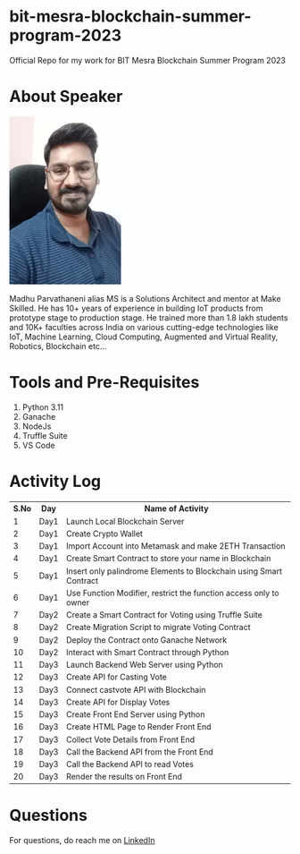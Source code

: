 # bit-mesra-blockchain-summer-program-2023
Official Repo for my work for BIT Mesra Blockchain Summer Program 2023

# About Speaker
<img src="https://raw.githubusercontent.com/madblocksgit/ETAI-2021---VSSUT-11th-aug-iot-session/main/maddy.jpg" height="300" width="200" />

Madhu Parvathaneni alias MS is a Solutions Architect and mentor at Make Skilled. He has 10+ years of experience in building IoT products from prototype stage to production stage. He trained more than 1.8 lakh students and 10K+ faculties across India on various cutting-edge technologies like IoT, Machine Learning, Cloud Computing, Augmented and Virtual Reality, Robotics, Blockchain etc...

# Tools and Pre-Requisites

1. Python 3.11
2. Ganache
3. NodeJs
4. Truffle Suite
5. VS Code

# Activity Log

<table>
  <tr>
    <th>S.No</th>
    <th>Day</th>
    <th>Name of Activity</th>
  </tr>
  <tr>
    <td>1</td>
    <td>Day1</td>
    <td>Launch Local Blockchain Server</td>
  </tr>
  <tr>
    <td>2</td>
    <td>Day1</td>
    <td>Create Crypto Wallet</td>
  </tr>
  <tr>
    <td>3</td>
    <td>Day1</td>
    <td>Import Account into Metamask and make 2ETH Transaction</td>
  </tr>
  <tr>
    <td>4</td>
    <td>Day1</td>
    <td>Create Smart Contract to store your name in Blockchain</td>
  </tr>
  <tr>
    <td>5</td>
    <td>Day1</td>
    <td>Insert only palindrome Elements to Blockchain using Smart Contract</td>
  </tr>
  <tr>
    <td>6</td>
    <td>Day1</td>
    <td>Use Function Modifier, restrict the function access only to owner</td>
  </tr>
  <tr>
    <td>7</td>
    <td>Day2</td>
    <td>Create a Smart Contract for Voting using Truffle Suite</td>
  </tr>
  <tr>
    <td>8</td>
    <td>Day2</td>
    <td>Create Migration Script to migrate Voting Contract</td>
  </tr>
  <tr>
    <td>9</td>
    <td>Day2</td>
    <td>Deploy the Contract onto Ganache Network</td>
  </tr>
  <tr>
    <td>10</td>
    <td>Day2</td>
    <td>Interact with Smart Contract through Python</td>
  </tr>
  <tr>
    <td>11</td>
    <td>Day3</td>
    <td>Launch Backend Web Server using Python</td>
  </tr>
  <tr>
    <td>12</td>
    <td>Day3</td>
    <td>Create API for Casting Vote</td>
  </tr>
  <tr>
    <td>13</td>
    <td>Day3</td>
    <td>Connect castvote API with Blockchain</td>
  </tr>
  <tr>
    <td>14</td>
    <td>Day3</td>
    <td>Create API for Display Votes</td>
  </tr>
  <tr>
    <td>15</td>
    <td>Day3</td>
    <td>Create Front End Server using Python</td>
  </tr>
  <tr>
    <td>16</td>
    <td>Day3</td>
    <td>Create HTML Page to Render Front End</td>
  </tr>
  <tr>
    <td>17</td>
    <td>Day3</td>
    <td>Collect Vote Details from Front End</td>
  </tr>
  <tr>
    <td>18</td>
    <td>Day3</td>
    <td>Call the Backend API from the Front End</td>
  </tr>
  <tr>
    <td>19</td>
    <td>Day3</td>
    <td>Call the Backend API to read Votes</td>
  </tr>
  <tr>
    <td>20</td>
    <td>Day3</td>
    <td>Render the results on Front End</td>
  </tr>
</table>

# Questions

For questions, do reach me on <a href="https://linkedin.com/in/MadhuPIoT">LinkedIn</a>

